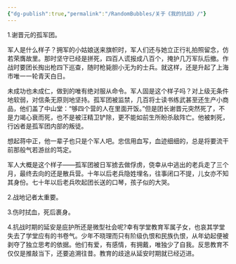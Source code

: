 ```yaml
---
{"dg-publish":true,"permalink":"/RandomBubbles/关于《我的抗战》/"}
---
```


1.谢晋元的孤军团。

军人是什么样子？拥军的小姑娘送来旗帜时，军人们还与她立正行礼拍照留念，仿若荣膺故里。那时坚守已经是拼死，四百人谎报成八百个，掩护几万军队后撤。作战时要团长掏出枪四下巡查，随时枪毙胆小无为的士兵。就这样，还是升起了上海市唯一一轮青天白日。

未成功也未成仁，做到的唯有绝对服从命令。军人固是这个样子吗？对上级无条件地软弱，对信条无原则地坚持。孤军团被监禁，几百将士读书练武甚至还生产小商品，他们盖了中山堂：“够四个营的人在里面开饭。”但是团长谢晋元突然死了，不是力竭心衰而死，也不是被汪精卫铲除，更不能如前生所盼杀敌阵亡。他被刺死，行凶者是孤军团内部的叛徒。

想起蒋中正，他一辈子也只是个军人吧。忠信用血写，血迹细细的，总是将要流干前那般气若游丝的笃定。

军人大概是这个样子——孤军团被日军掳去做俘虏，侥幸从中逃出的老兵走了三个月，最终去向的还是散兵营。十年以后老兵隐姓埋名，往事闭口不提，儿女亦不知其身份。七十年以后老兵吹起团长送的口琴，孩子似的大哭。

2.战地记者太重要。

3.伤时拭血，死后裹身。

4.抗战时期的延安是庇护所还是微型社会呢?幸有学堂教育军属子女，也哀其学堂失去了学堂应有的书卷气。少年不晓理而只有阶级仇恨和民族仇恨，从年幼起便被剥夺了独立思考的依据。他们有爱，有感情，有拥戴，唯独少了自我。反思教育不仅仅是推敲当下，还要追溯往昔。教育的歧途从延安时期就已经迈进。